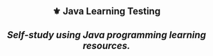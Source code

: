 <h2 align="center">⚜️ Java Learning Testing
<i><h4 align="center">Self-study using Java programming learning resources.</i> 
 
##   

